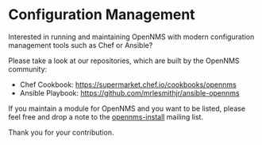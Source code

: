 # Configuration Management


Interested in running and maintaining OpenNMS with modern configuration management tools such as Chef or Ansible?

Please take a look at our repositories, which are built by the OpenNMS community:

* Chef Cookbook: <https://supermarket.chef.io/cookbooks/opennms>
* Ansible Playbook: <https://github.com/mrlesmithjr/ansible-opennms>

If you maintain a module for OpenNMS and you want to be listed, please feel free and drop a note to the <a href="mailto:opennms-install@lists.sourceforge.net?Subject=[CFG][WEBSITE] List repository in install section">opennms-install</a> mailing list.

Thank you for your contribution.
